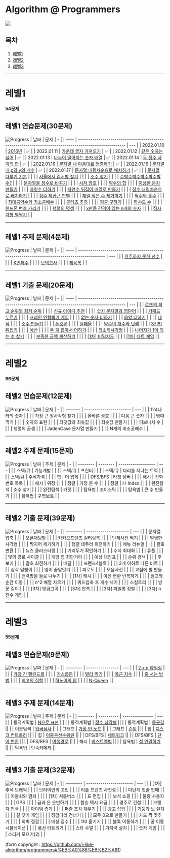 # Algorithm @ Programmers 
<img src="https://img.shields.io/badge/C%2B%2B-00599C?style=flat-square&logo=cplusplus&logoColor=white"/></a>

## 목차

1. [레벨1](#레벨1)
2. [레벨2](#레벨2)
3. [레벨3](#레벨3)

---

# 레벨1

**54문제**

## 레벨1 연습문제(30문제)

![Progress](https://progress-bar.dev/23/?title=done&scale=100&width=100)
| 날짜 | 문제                                                                                                  | -   |
  | ---- | ----------------------------------------------------------------------------------------------------- | --- |
| 2022.01.10 | [2016년](https://programmers.co.kr/learn/courses/30/lessons/12901?language=cpp)                   | ✅ |
| 2022.01.11 | [가운데 글자 가져오기](https://programmers.co.kr/learn/courses/30/lessons/12903?language=cpp)       | ✅ |
| 2022.01.12 | [같은 숫자는 싫어](https://programmers.co.kr/learn/courses/30/lessons/12906?language=cpp)           | ✅ |
| 2022.01.13 | [나누어 떨어지는 숫자 배열](https://programmers.co.kr/learn/courses/30/lessons/12910?language=cpp)   | ✅ |
| 2022.01.14 | [두 정수 사이의 합](https://programmers.co.kr/learn/courses/30/lessons/12912?language=cpp)          | ✅ |
| 2022.01.16 | [문자열 내 마음대로 정렬하기](https://programmers.co.kr/learn/courses/30/lessons/12915?language=cpp) | ✅ |
| 2022.01.16 | [문자열 내 p와 y의 개수](https://programmers.co.kr/learn/courses/30/lessons/12916?language=cpp)      | ✅ |
| 2022.01.17 | [문자열 내림차순으로 배치하기](https://programmers.co.kr/learn/courses/30/lessons/12917?language=cpp) | ✅ |
|      | [문자열 다루기 기본](https://programmers.co.kr/learn/courses/30/lessons/12918?language=cpp)           |     |
|      | [서울에서 김서방 찾기](https://programmers.co.kr/learn/courses/30/lessons/12919?language=cpp)         |     |
|      | [소수 찾기](https://programmers.co.kr/learn/courses/30/lessons/12921?language=cpp)                    |     |
|      | [수박수박수박수박수박수?](https://programmers.co.kr/learn/courses/30/lessons/12922?language=cpp)      |     |
|      | [문자열을 정수로 바꾸기](https://programmers.co.kr/learn/courses/30/lessons/12925?language=cpp)       |     |
|      | [시저 암호](https://programmers.co.kr/learn/courses/30/lessons/12926?language=cpp)                    |     |
|      | [약수의 합](https://programmers.co.kr/learn/courses/30/lessons/12928?language=cpp)                    |     |
|      | [이상한 문자 만들기](https://programmers.co.kr/learn/courses/30/lessons/12930?language=cpp)           |     |
|      | [자릿수 더하기](https://programmers.co.kr/learn/courses/30/lessons/12931?language=cpp)                |     |
|      | [자연수 뒤집어 배열로 만들기](https://programmers.co.kr/learn/courses/30/lessons/12932?language=cpp)  |     |
|      | [정수 내림차순으로 배치하기](https://programmers.co.kr/learn/courses/30/lessons/12933?language=cpp)   |     |
|      | [정수 제곱근 판별](https://programmers.co.kr/learn/courses/30/lessons/12934?language=cpp)             |     |
|      | [제일 작은 수 제거하기](https://programmers.co.kr/learn/courses/30/lessons/12935?language=cpp)        |     |
|      | [짝수와 홀수](https://programmers.co.kr/learn/courses/30/lessons/12937?language=cpp)                  |     |
|      | [최대공약수와 최소공배수](https://programmers.co.kr/learn/courses/30/lessons/12940?language=cpp)      |     |
|      | [콜라츠 추측](https://programmers.co.kr/learn/courses/30/lessons/12943?language=cpp)                  |     |
|      | [평균 구하기](https://programmers.co.kr/learn/courses/30/lessons/12944?language=cpp)                  |     |
|      | [하샤드 수](https://programmers.co.kr/learn/courses/30/lessons/12947?language=cpp)                    |     |
|      | [핸드폰 번호 가리기](https://programmers.co.kr/learn/courses/30/lessons/12948?language=cpp)           |     |
|      | [행렬의 덧셈](https://programmers.co.kr/learn/courses/30/lessons/12950?language=cpp)                  |     |
|      | [x만큼 간격이 있는 n개의 숫자](https://programmers.co.kr/learn/courses/30/lessons/12954?language=cpp) |     |
|      | [직사각형 별찍기](https://programmers.co.kr/learn/courses/30/lessons/12969?language=cpp)              |     |

---

## 레벨1 주제 문제(4문제)

![Progress](https://progress-bar.dev/0/?title=done&scale=100&width=100)
| 날짜 | 문제                                                                                        | -   |
| ---- | ------------------------------------------------------------------------------------------- | --- |
|      | [완주하지 못한 선수](https://programmers.co.kr/learn/courses/30/lessons/42576?language=cpp) |     |
|      | [K번째수](https://programmers.co.kr/learn/courses/30/lessons/42748?language=cpp)            |     |
|      | [모의고사](https://programmers.co.kr/learn/courses/30/lessons/42840?language=cpp)           |     |
|      | [체육복](https://programmers.co.kr/learn/courses/30/lessons/42862?language=cpp)             |     |

---

## 레벨1 기출 문제(20문제)

![Progress](https://progress-bar.dev/0/?title=done&scale=100&width=100)
| 날짜 | 문제                                                                                                  | -   |
| ---- | ----------------------------------------------------------------------------------------------------- | --- |
|      | [로또의 최고 순위와 최저 순위](https://programmers.co.kr/learn/courses/30/lessons/77484?language=cpp) |     |
|      | [신규 아이디 추천](https://programmers.co.kr/learn/courses/30/lessons/72410?language=cpp)             |     |
|      | [숫자 문자열과 영단어](https://programmers.co.kr/learn/courses/30/lessons/81301?language=cpp)         |     |
|      | [키패드 누르기](https://programmers.co.kr/learn/courses/30/lessons/67256?language=cpp)                |     |
|      | [크레인 인형뽑기 게임](https://programmers.co.kr/learn/courses/30/lessons/64061?language=cpp)         |     |
|      | [없는 숫자 더하기](https://programmers.co.kr/learn/courses/30/lessons/86051?language=cpp)             |     |
|      | [음양 더하기](https://programmers.co.kr/learn/courses/30/lessons/76501?language=cpp)                  |     |
|      | [내적](https://programmers.co.kr/learn/courses/30/lessons/70128?language=cpp)                         |     |
|      | [소수 만들기](https://programmers.co.kr/learn/courses/30/lessons/12977?language=cpp)                  |     |
|      | [폰켓몬](https://programmers.co.kr/learn/courses/30/lessons/1845?language=cpp)                        |     |
|      | [실패율](https://programmers.co.kr/learn/courses/30/lessons/42889?language=cpp)                       |     |
|      | [약수의 개수와 덧셈](https://programmers.co.kr/learn/courses/30/lessons/77884?language=cpp)           |     |
|      | [3진법 뒤집기](https://programmers.co.kr/learn/courses/30/lessons/68935?language=cpp)                 |     |
|      | [예산](https://programmers.co.kr/learn/courses/30/lessons/12982?language=cpp)                         |     |
|      | [두 개 뽑아서 더하기](https://programmers.co.kr/learn/courses/30/lessons/68644?language=cpp)          |     |
|      | [최소직사각형](https://programmers.co.kr/learn/courses/30/lessons/86491?language=cpp)                 |     |
|      | [나머지가 1이 되는 수 찾기](https://programmers.co.kr/learn/courses/30/lessons/87389?language=cpp)    |     |
|      | [부족한 금액 계산하기](https://programmers.co.kr/learn/courses/30/lessons/82612?language=cpp)         |     |
|      | [[1차] 비밀지도](https://programmers.co.kr/learn/courses/30/lessons/17681?language=cpp)               |     |
|      | [[1차] 다트 게임](https://programmers.co.kr/learn/courses/30/lessons/17682?language=cpp)              |     |

---

# 레벨2

**66문제**

## 레벨2 연습문제(12문제)

![Progress](https://progress-bar.dev/0/?title=done&scale=100&width=100)
| 날짜 | 문제 | - |
| ------- | ----------------------- | --- |
|  | 124나라의 숫자 | |
|  | 가장 큰 정사각형 찾기 |  |
|  | 올바른 괄호 |  |
|  | 다음 큰 숫자 |  |
|  | 땅따먹기 |  |
|  | 숫자의 표현 |  |
|  | 최댓값과 최솟값 |  |
|  | 최솟값 만들기 |  |
|  | 피보나치 수 |  |
|  | 행렬의 곱셈 |  |
|  | JadenCase 문자열 만들기 |  |
|  | N개의 최소공배수 |  |

---

## 레벨2 주제 문제(15문제)

![Progress](https://progress-bar.dev/0/?title=done&scale=100&width=100)
| 날짜 | 주제 | 문제 | - |
| -------- | -------- | ------------------ | --- |
|  | 스택/큐 | 기능개발 |  |
|  | 스택/큐 | 프린터 |  |
|  | 스택/큐 | 다리를 지나는 트럭 |  |
|  | 스택/큐 | 주식가격 |  |
|  | 힙 | 더 맵게 |  |
|  | DFS/BFS | 타겟 넘버 |  |
|  | 해시 | 전화번호 목록 |  |
|  | 해시 | 위장 |  |
|  | 정렬 | 가장 큰 수 |  |
|  | 정렬 | H-Index |  |
|  | 완전탐색 | 소수 찾기 |  |
|  | 완전탐색 | 카펫 |  |
|  | 탐욕법 | 조이스틱 |  |
|  | 탐욕법 | 큰 수 만들기 |  |
|  | 탐욕법 | 구명보트 |  |

---

## 레벨2 기출 문제(39문제)

![Progress](https://progress-bar.dev/0/?title=done&scale=100&width=100)
| 날짜 | 문제 | - |
| -------- | --------------------- | --- |
|  | 문자열 압축 |  |
|  | 오픈채팅방 |  |
|  | 카카오프렌즈 컬러링북 |  |
|  | 단체사진 찍기 |  |
|  | 멀쩡한 사각형 |  |
|  | 짝지어 제거하기 |  |
|  | 행렬 테두리 회전하기 |  |
|  | 메뉴 리뉴얼 |  |
|  | 괄호 변환 |  |
|  | 뉴스 클러스터링 |  |
|  | 거리두기 확인하기 |  |
|  | 수식 최대화 |  |
|  | 튜플 |  |
|  | 빛의 경로 사이클 |  |
|  | 게임 맵 최단거리 |  |
|  | 예상 대진표 |  |
|  | 순위 검색 |  |
|  | 후보키 | |
|  | 괄호 회전하기 |  |
|  | 배달 |  |
|  | 프렌즈4블록 |  |
|  | 2개 이하로 다른 비트 |  |
|  | 삼각 달팽이 |  |
|  | 영어 끝말잇기 |  |
|  | 피로도 |  |
|  | 모음사전 |  |
|  | 교점에 별 만들기 |  |
|  | 전력망을 둘로 나누기 |  |
|  | [1차] 캐시 |  |
|  | 이진 변환 반복하기 |  |
|  | 점프와 순간 이동 |  |
|  | n^2 배열 자르기 |  |
|  | 쿼드압축 후 개수 세기 |  |
|  | 스킬트리 |  |
|  | 방문 길이 |  |
|  | [3차] 방금그곡 | |
|  | [3차] 압축 |  |
|  | [3차] 파일명 정렬 |  |
|  | [3차] n진수 게임 |  |

---

# 레벨3

**55문제**

## 레벨3 연습문제(9문제)

![Progress](https://progress-bar.dev/0/?title=done&scale=100&width=100)
| 날짜 | 문제 | - |
| -------- | ---------------- | --- |
|  | [2 x n 타일링](https://programmers.co.kr/learn/courses/30/lessons/12900?language=cpp) |  |
|  | [가장 긴 팰린드롬](https://programmers.co.kr/learn/courses/30/lessons/12904?language=cpp) |  |
|  | [거스름돈](https://programmers.co.kr/learn/courses/30/lessons/12907?language=cpp) | |
|  | [멀리 뛰기](https://programmers.co.kr/learn/courses/30/lessons/12914?language=cpp) |  |
|  | [야근 지수](https://programmers.co.kr/learn/courses/30/lessons/12927?language=cpp) |  |
|  | [줄 서는 방법](https://programmers.co.kr/learn/courses/30/lessons/12936?language=cpp) | |
|  | [최고의 집합](https://programmers.co.kr/learn/courses/30/lessons/12938?language=cpp) |  |
|  | [하노이의 탑](https://programmers.co.kr/learn/courses/30/lessons/12946?language=cpp) |  |
|  | [N-Queen](https://programmers.co.kr/learn/courses/30/lessons/12952?language=cpp) |  |

---

## 레벨3 주제 문제(14문제)

![Progress](https://progress-bar.dev/0/?title=done&scale=100&width=100)
| 날짜 | 주제 | 문제 | - |
| -------- | ---------- | --------------- | --- |
|  | 동적계획법 | [N으로 표현](https://programmers.co.kr/learn/courses/30/lessons/42895?language=cpp) | |
|  | 동적계획법 | [정수 삼각형](https://programmers.co.kr/learn/courses/30/lessons/43105?language=cpp) ||
|  | 동적계획법 | [등굣길](https://programmers.co.kr/learn/courses/30/lessons/42898?language=cpp) ||
|  | 이분탐색 | [입국심사](https://programmers.co.kr/learn/courses/30/lessons/43238?language=cpp) ||
|  | 그래프 | [가장 먼 노드](https://programmers.co.kr/learn/courses/30/lessons/49189?language=cpp) ||
|  | 그래프 | [순위](https://programmers.co.kr/learn/courses/30/lessons/49191?language=cpp) ||
|  | 힙 | [디스크 컨트롤러](https://programmers.co.kr/learn/courses/30/lessons/42627?language=cpp) ||
|  | 힙 | [이중우선순위큐](https://programmers.co.kr/learn/courses/30/lessons/42628?language=cpp) ||
|  | DFS/BFS | [네트워크](https://programmers.co.kr/learn/courses/30/lessons/43162?language=cpp) ||
|  | DFS/BFS | [단어 변환](https://programmers.co.kr/learn/courses/30/lessons/43163?language=cpp) ||
|  | DFS/BFS | [여행경로](https://programmers.co.kr/learn/courses/30/lessons/43164?language=cpp) ||
|  | 해시 | [베스트앨범](https://programmers.co.kr/learn/courses/30/lessons/42579?language=cpp) ||
|  | 탐욕법 | [섬 연결하기](https://programmers.co.kr/learn/courses/30/lessons/42861?language=cpp) ||
|  | 탐욕법 | [단속카메라](https://programmers.co.kr/learn/courses/30/lessons/42884?language=cpp) ||

---

## 레벨3 기출 문제(32문제)

![Progress](https://progress-bar.dev/0/?title=done&scale=100&width=100)
| 날짜 | 문제 | - |
| -------- | ----------------------- | --- |
|  | [1차] 추석 트래픽 | |
|  | 브라이언의 고민 | |
|  | 리틀 프렌즈 사천성 | |
|  | 다단계 칫솔 판매 | |
|  | 자물쇠와 열쇠 | |
|  | [1차] 셔틀버스 | |
|  | 표 편집 | |
|  | 보석 쇼핑 | |
|  | 불량 사용자 | |
|  | GPS | |
|  | 금과 은 운반하기 | |
|  | 합승 택시 요금 | |
|  | 경주로 건설 | |
|  | 보행자 천국 | |
|  | 아이템 줍기 | |
|  | 퍼즐 조각 채우기 | |
|  | 광고 삽입 | |
|  | 기둥과 보 설치 | |
|  | 길 찾기 게임 | |
|  | 징검다리 건너기 | |
|  | 모두 0으로 만들기 | |
|  | 카드 짝 맞추기 | |
|  | 외벽 점검 | |
|  | 매칭 점수 | |
|  | 110 옮기기 | |
|  | 블록 이동하기 | |
|  | 공 이동 시뮬레이션 | |
|  | 풍선 터트리기 | |
|  | 스타 수열 | |
|  | 기지국 설치 | |
|  | 숫자 게임 | |
|  | 스티커 모으기(2) | |

(form copyright : https://github.com/i-like-algorithm/programmers#%EB%A0%88%EB%B2%A81)
